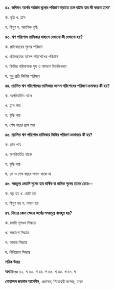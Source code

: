 **৪২. ভবিষ্যৎ অর্থের বর্তমান মূল্যের পরিমাণ বাড়াতে হলে বাট্টার হার কী করতে হবে?**

ক. বৃদ্ধি খ. হ্রাস

গ. দ্বিগুণ ঘ. আংশিক বৃদ্ধি

**৪৩. ঋণ পরিশোধ তালিকার মাধ্যমে দেখানো কী দেখানো হয়?**

ক. প্রতিবছরের সুদের পরিমাণ

খ. প্রতিবছরের আসল পরিশোধের পরিমাণ

গ. কিস্তির পরিমাণকে সুদ ও আসলে বিভক্তিকরণ

ঘ. শুধু প্রতি কিস্তির পরিমাণ

**৪৪. প্রচলিত ঋণ পরিশোধের তালিকায় আসল পরিশোধের পরিমাণ ক্রমান্বয়ে কী হয়?**

ক. অপরিবর্তিত থাকে

খ. হ্রাস পায়

গ. বৃদ্ধি পায়

ঘ. শেষ বছরে হ্রাস পায়

**৪৫. প্রচলিত ঋণ পরিশোধ তালিকায় কিস্তির পরিমাণ ক্রমান্বয়ে কী হয়?**

ক. হ্রাস পায়

খ. অপরিবর্তিত থাকে

গ. বৃদ্ধি পায়

ঘ. ১ম ও শেষ বছরে সমান থাকে না

**৪৬. সমতুল্য মেয়াদি সুদের হার বার্ষিক বা নামিক সুদের হারের চেয়ে—**

ক. বড় হয় খ. ছোট হয়

গ. দ্বিগুণ হয় গ. সমান হয়

**৪৭. নিচের কোন ক্ষেত্রে অর্থের সময়মূল্য ব্যবহৃত হয়?**

ক. চলতি মূলধন সিদ্ধান্ত

খ. লভ্যাংশ সিদ্ধান্ত

গ. আদায় সিদ্ধান্ত

ঘ. বিনিয়োগ সিদ্ধান্ত

**সঠিক উত্তর**

**অধ্যায় ৩:** ৪২. খ ৪৩. গ ৪৪. গ ৪৫. খ ৪৬. খ ৪৭. ঘ

**মোহাম্মদ জয়নাল আবেদীন**, *প্রভাষক,* সিদ্ধেশ্বরী কলেজ, ঢাকা
